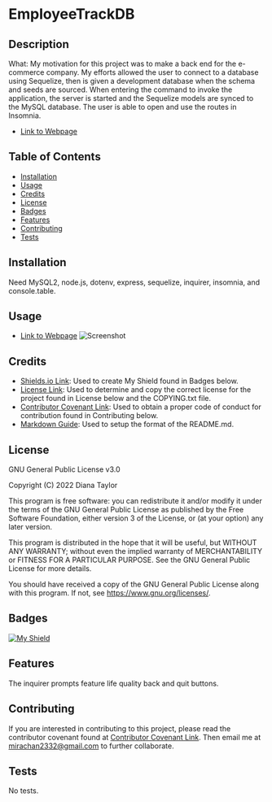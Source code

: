 # EmployeeTrackDB

## Description

What: My motivation for this project was to make a back end for the e-commerce company. My efforts allowed the user to connect to a database using Sequelize, then is given a development database when the schema and seeds are sourced. When entering the command to invoke the application, the server is started and the Sequelize models are synced to the MySQL database. The user is able to open and use the routes in Insomnia.

* [Link to Webpage](https://2332fun.github.io/ECommerceBackEnd/)

## Table of Contents

* [Installation](#installation)
* [Usage](#usage)
* [Credits](#credits)
* [License](#license)
* [Badges](#badges)
* [Features](#features)
* [Contributing](#contributing)
* [Tests](#tests)

## Installation

Need MySQL2, node.js, dotenv, express, sequelize, inquirer, insomnia, and console.table.

## Usage

* [Link to Webpage](https://2332fun.github.io/ECommerceBackEnd/)
![Screenshot](/public/assets/images/screenshot.PNG "Screenshot")

## Credits

* [Shields.io Link](https://shields.io/): Used to create My Shield found in Badges below.
* [License Link](https://choosealicense.com/licenses/gpl-3.0/): Used to determine and copy the correct license for the project found in License below and the COPYING.txt file.
* [Contributor Covenant Link](https://www.contributor-covenant.org/version/2/1/code_of_conduct/code_of_conduct.md): Used to obtain a proper code of conduct for contribution found in Contributing below.
* [Markdown Guide](https://www.markdownguide.org/basic-syntax/): Used to setup the format of the README.md.

## License

GNU General Public License v3.0

Copyright (C) 2022 Diana Taylor

This program is free software: you can redistribute it and/or modify it under the terms of the GNU General Public License as published by the Free Software Foundation, either version 3 of the License, or (at your option) any later version.

This program is distributed in the hope that it will be useful, but WITHOUT ANY WARRANTY; without even the implied warranty of MERCHANTABILITY or FITNESS FOR A PARTICULAR PURPOSE.  See the GNU General Public License for more details.

You should have received a copy of the GNU General Public License along with this program.  If not, see <https://www.gnu.org/licenses/>.

## Badges

[![My Shield](https://img.shields.io/badge/2332fun-2332fun%20contributed%20to%20this%20project.-blueviolet)](https://github.com/2332fun)

## Features

The inquirer prompts feature life quality back and quit buttons.

## Contributing

If you are interested in contributing to this project, please read the contributor covenant found at [Contributor Covenant Link](https://www.contributor-covenant.org/version/2/1/code_of_conduct/code_of_conduct.md). Then email me at <mirachan2332@gmail.com> to further collaborate.

## Tests

No tests.
